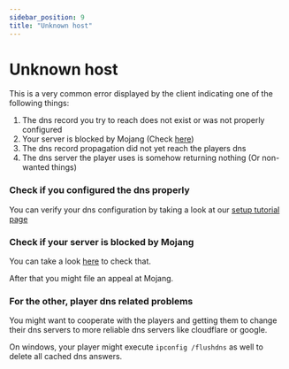 ```yaml
---
sidebar_position: 9
title: "Unknown host"
---
```


# Unknown host

This is a very common error displayed by the client indicating one of the following things:

1. The dns record you try to reach does not exist or was not properly configured
2. Your server is blocked by Mojang (Check [here](https://ismyserverblocked.com))
3. The dns record propagation did not yet reach the players dns
4. The dns server the player uses is somehow returning nothing (Or non-wanted things)

### Check if you configured the dns properly

You can verify your dns configuration by taking a look at our [setup tutorial page](../setup/dns.md)

### Check if your server is blocked by Mojang

You can take a look [here](https://ismyserverblocked.com) to check that. 

After that you might file an appeal at Mojang.

### For the other, player dns related problems

You might want to cooperate with the players and getting them to change their dns servers to
more reliable dns servers like cloudflare or google.

On windows, your player might execute `ipconfig /flushdns` as well to delete all cached dns answers.

